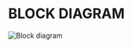 # BLOCK DIAGRAM
![Block diagram](https://user-images.githubusercontent.com/101036090/164468054-1cc591a3-f410-4d59-b1d6-e7a2c3375f87.png)
